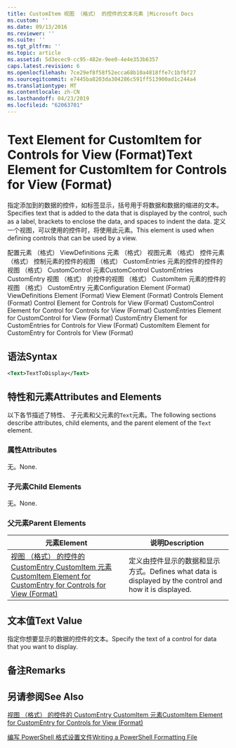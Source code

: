 ```yaml
---
title: CustomItem 视图 （格式） 的控件的文本元素 |Microsoft Docs
ms.custom: ''
ms.date: 09/13/2016
ms.reviewer: ''
ms.suite: ''
ms.tgt_pltfrm: ''
ms.topic: article
ms.assetid: 5d3ecec9-cc95-482e-9ee0-4e4e353b6357
caps.latest.revision: 6
ms.openlocfilehash: 7ce29ef8f58f52ecca68b10a4818ffe7c1bfbf27
ms.sourcegitcommit: e7445ba8203da304286c591ff513900ad1c244a4
ms.translationtype: MT
ms.contentlocale: zh-CN
ms.lasthandoff: 04/23/2019
ms.locfileid: "62063701"
---
```

# <a name="text-element-for-customitem-for-controls-for-view-format"></a><span data-ttu-id="850dd-102">Text Element for CustomItem for Controls for View (Format)</span><span class="sxs-lookup"><span data-stu-id="850dd-102">Text Element for CustomItem for Controls for View (Format)</span></span>

<span data-ttu-id="850dd-103">指定添加到的数据的控件，如标签显示，括号用于将数据和数据的缩进的文本。</span><span class="sxs-lookup"><span data-stu-id="850dd-103">Specifies text that is added to the data that is displayed by the control, such as a label, brackets to enclose the data, and spaces to indent the data.</span></span> <span data-ttu-id="850dd-104">定义一个视图，可以使用的控件时，将使用此元素。</span><span class="sxs-lookup"><span data-stu-id="850dd-104">This element is used when defining controls that can be used by a view.</span></span>

<span data-ttu-id="850dd-105">配置元素 （格式） ViewDefinitions 元素 （格式） 视图元素 （格式） 控件元素 （格式） 控制元素的控件的视图 （格式） CustomEntries 元素的控件的控件的视图 （格式） CustomControl 元素CustomControl CustomEntries CustomEntry 视图 （格式） 的控件的视图 （格式） CustomItem 元素的控件的视图 （格式） CustomEntry 元素</span><span class="sxs-lookup"><span data-stu-id="850dd-105">Configuration Element (Format) ViewDefinitions Element (Format) View Element (Format) Controls Element (Format) Control Element for Controls for View (Format) CustomControl Element for Control for Controls for View (Format) CustomEntries Element for CustomControl for View (Format) CustomEntry Element for CustomEntries for Controls for View (Format) CustomItem Element for CustomEntry for Controls for View (Format)</span></span>

## <a name="syntax"></a><span data-ttu-id="850dd-106">语法</span><span class="sxs-lookup"><span data-stu-id="850dd-106">Syntax</span></span>

```xml
<Text>TextToDisplay</Text>
```

## <a name="attributes-and-elements"></a><span data-ttu-id="850dd-107">特性和元素</span><span class="sxs-lookup"><span data-stu-id="850dd-107">Attributes and Elements</span></span>

<span data-ttu-id="850dd-108">以下各节描述了特性、 子元素和父元素的`Text`元素。</span><span class="sxs-lookup"><span data-stu-id="850dd-108">The following sections describe attributes, child elements, and the parent element of the `Text` element.</span></span>

### <a name="attributes"></a><span data-ttu-id="850dd-109">属性</span><span class="sxs-lookup"><span data-stu-id="850dd-109">Attributes</span></span>

<span data-ttu-id="850dd-110">无。</span><span class="sxs-lookup"><span data-stu-id="850dd-110">None.</span></span>

### <a name="child-elements"></a><span data-ttu-id="850dd-111">子元素</span><span class="sxs-lookup"><span data-stu-id="850dd-111">Child Elements</span></span>

<span data-ttu-id="850dd-112">无。</span><span class="sxs-lookup"><span data-stu-id="850dd-112">None.</span></span>

### <a name="parent-elements"></a><span data-ttu-id="850dd-113">父元素</span><span class="sxs-lookup"><span data-stu-id="850dd-113">Parent Elements</span></span>

|<span data-ttu-id="850dd-114">元素</span><span class="sxs-lookup"><span data-stu-id="850dd-114">Element</span></span>|<span data-ttu-id="850dd-115">说明</span><span class="sxs-lookup"><span data-stu-id="850dd-115">Description</span></span>|
|-------------|-----------------|
|[<span data-ttu-id="850dd-116">视图 （格式） 的控件的 CustomEntry CustomItem 元素</span><span class="sxs-lookup"><span data-stu-id="850dd-116">CustomItem Element for CustomEntry for Controls for View (Format)</span></span>](./customitem-element-for-customentry-for-controls-for-view-format.md)|<span data-ttu-id="850dd-117">定义由控件显示的数据和显示方式。</span><span class="sxs-lookup"><span data-stu-id="850dd-117">Defines what data is displayed by the control and how it is displayed.</span></span>|

## <a name="text-value"></a><span data-ttu-id="850dd-118">文本值</span><span class="sxs-lookup"><span data-stu-id="850dd-118">Text Value</span></span>

<span data-ttu-id="850dd-119">指定你想要显示的数据的控件的文本。</span><span class="sxs-lookup"><span data-stu-id="850dd-119">Specify the text of a control for data that you want to display.</span></span>

## <a name="remarks"></a><span data-ttu-id="850dd-120">备注</span><span class="sxs-lookup"><span data-stu-id="850dd-120">Remarks</span></span>

## <a name="see-also"></a><span data-ttu-id="850dd-121">另请参阅</span><span class="sxs-lookup"><span data-stu-id="850dd-121">See Also</span></span>

[<span data-ttu-id="850dd-122">视图 （格式） 的控件的 CustomEntry CustomItem 元素</span><span class="sxs-lookup"><span data-stu-id="850dd-122">CustomItem Element for CustomEntry for Controls for View (Format)</span></span>](./customitem-element-for-customentry-for-controls-for-view-format.md)

[<span data-ttu-id="850dd-123">编写 PowerShell 格式设置文件</span><span class="sxs-lookup"><span data-stu-id="850dd-123">Writing a PowerShell Formatting File</span></span>](./writing-a-powershell-formatting-file.md)
